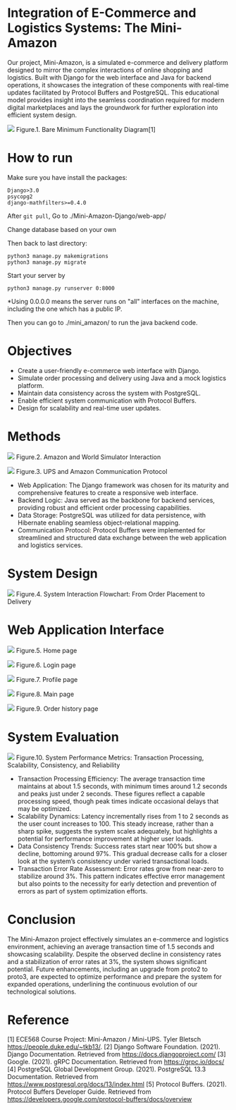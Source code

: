 # Integration of E-Commerce and Logistics Systems: The Mini-Amazon

Our project, Mini-Amazon, is a simulated e-commerce and delivery platform designed to mirror the complex interactions of online shopping and logistics. Built with Django for the web interface and Java for backend operations, it showcases the integration of these components with real-time updates facilitated by Protocol Buffers and PostgreSQL. This educational model provides insight into the seamless coordination required for modern digital marketplaces and lays the groundwork for further exploration into efficient system design.

![](/img/miniproj.png)
Figure.1. Bare Minimum Functionality Diagram[1]


# How to run
Make sure you have install the packages:

```
Django>3.0
psycopg2
django-mathfilters>=0.4.0
```

After ```git pull```, Go to ./Mini-Amazon-Django/web-app/

Change database based on your own

Then back to last directory:
```
python3 manage.py makemigrations
python3 manage.py migrate
```

Start your server by
```
python3 manage.py runserver 0:8000
```
*Using 0.0.0.0 means the server runs on "all" interfaces on the machine, including the one which has a public IP.

Then you can go to ./mini_amazon/ to run the java backend code.

# Objectives
+ Create a user-friendly e-commerce web interface with Django.
+ Simulate order processing and delivery using Java and a mock logistics platform.
+ Maintain data consistency across the system with PostgreSQL.
+ Enable efficient system communication with Protocol Buffers.
+ Design for scalability and real-time user updates.

# Methods
![](/img/world_amazon.svg) 
Figure.2. Amazon and World Simulator Interaction 

![](/img/ups_amazon.svg)
Figure.3. UPS and Amazon Communication Protocol


+ Web Application: The Django framework was chosen for its maturity and comprehensive features to create a responsive web interface.
+ Backend Logic: Java served as the backbone for backend services, providing robust and efficient order processing capabilities.
+ Data Storage: PostgreSQL was utilized for data persistence, with Hibernate enabling seamless object-relational mapping.
+ Communication Protocol: Protocol Buffers were implemented for streamlined and structured data exchange between the web application and logistics services.

# System Design
![](/img/mermaid-diagram-2024-04-02-183407.png)
Figure.4. System Interaction Flowchart: From Order Placement to Delivery

# Web Application Interface
![](/img/login.png)
Figure.5. Home page

![](/img/login2.png)
Figure.6. Login page

![](/img/profile.png)
Figure.7. Profile page

![](/img/mainpage.png)
Figure.8. Main page

![](/img/order.png)
Figure.9. Order history  page

# System Evaluation
![](/img/analysis.png)
Figure.10. System Performance Metrics: Transaction Processing, Scalability, Consistency, and Reliability

+ Transaction Processing Efficiency: The average transaction time maintains at about 1.5 seconds, with minimum times around 1.2 seconds and peaks just under 2 seconds. These figures reflect a capable processing speed, though peak times indicate occasional delays that may be optimized.
+ Scalability Dynamics: Latency incrementally rises from 1 to 2 seconds as the user count increases to 100. This steady increase, rather than a sharp spike, suggests the system scales adequately, but highlights a potential for performance improvement at higher user loads.
+ Data Consistency Trends: Success rates start near 100% but show a decline, bottoming around 97%. This gradual decrease calls for a closer look at the system’s consistency under varied transactional loads.
+ Transaction Error Rate Assessment: Error rates grow from near-zero to stabilize around 3%. This pattern indicates effective error management but also points to the necessity for early detection and prevention of errors as part of system optimization efforts.

# Conclusion
The Mini-Amazon project effectively simulates an e-commerce and logistics environment, achieving an average transaction time of 1.5 seconds and showcasing scalability. Despite the observed decline in consistency rates and a stabilization of error rates at 3%, the system shows significant potential. Future enhancements, including an upgrade from proto2 to proto3, are expected to optimize performance and prepare the system for expanded operations, underlining the continuous evolution of our technological solutions.

# Reference
[1] ECE568 Course Project: Mini-Amazon / Mini-UPS. Tyler Bletsch
https://people.duke.edu/~tkb13/.
[2] Django Software Foundation. (2021). Django Documentation. Retrieved from https://docs.djangoproject.com/
[3] Google. (2021). gRPC Documentation. Retrieved from https://grpc.io/docs/
[4] PostgreSQL Global Development Group. (2021). PostgreSQL 13.3 Documentation. Retrieved from https://www.postgresql.org/docs/13/index.html
[5] Protocol Buffers. (2021). Protocol Buffers Developer Guide. Retrieved from https://developers.google.com/protocol-buffers/docs/overview
